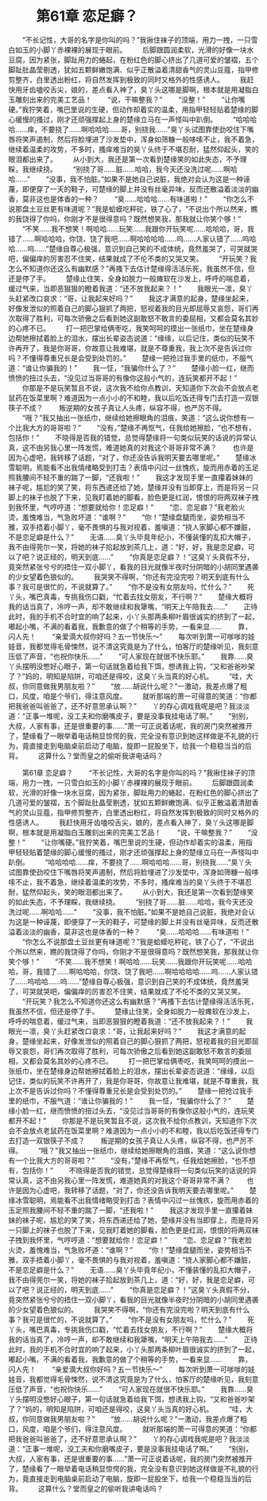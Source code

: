 # 　　第61章 恋足癖？
　　“不长记性，大哥的名字是你叫的吗？”我揪住袜子的顶端，用力一拽，一只雪白如玉的小脚丫赤裸裸的展现于眼前。
　　后脚跟圆润柔软，光滑的好像一块水豆腐，因为紧张，脚趾用力的蜷起，在粉红色的脚心挤出了几道可爱的皱褶，五个脚趾肚晶莹剔透，犹如五颗鲜嫩饱满、似乎正散溢着清甜香气的灵山豆蔻，指甲修剪整齐，白里透出粉红，将自然发挥到极致的同时又格外的性感诱人。
　　我赶快用牙齿嗑咬舌尖，娘的，差点看入神了，臭丫头这哪是脚啊，根本就是用凝脂白玉雕刻出来的完美工艺品！
　　“说，干嘛整我？”
　　“没整！”
　　“让你嘴硬。”我狞笑着，嘴巴里说的生硬，但动作却着实的温柔，用指甲轻轻贴着楚缘的脚心缓慢的搔过，刚才还顽强撑起上身的楚缘立马在一声怪叫中趴倒。
　　“哈哈哈哈……痒，不要挠了……啊哈哈哈……哥，别挠我……”臭丫头试图靠使劲咬住下嘴唇将笑声遏制，然后将脸埋进了沙发垫中，浑身如筛糠一般哆嗦不止，我不着急，继续着温柔的攻势，不多时，搔痒难当的臭丫头终于不堪忍耐，猛然仰起头，笑的眼泪都出来了。
　　从小到大，我还是第一次看到楚缘笑的如此失态，不予理睬，我继续挠。
　　“别挠了哥……脏……哈哈，我今天还没洗过呢……啊哈哈……”
　　“没事，我不怕脏。”如果不是她自己说脏，我绝对会认为这是一种诬蔑，即便穿了一天的鞋子，可楚缘的脚上并没有丝毫异味，反而还散溢着淡淡的幽香，莫非这也是体香的一种？
　　“臭……哈哈哈……有味道啦！”
　　“你怎么不说那盘土豆丝更有味道呢？”我是蛤蟆吃秤砣，铁了心了，“不说出个所以然来，瞧的我饶得了你吗，你刚才不是很得意吗？既然想笑我，那我就让你笑个够！”
　　“不笑……我不想笑！啊哈哈……玩笑……我跟你开玩笑呢……哈哈哈，哥，我错了……啊哈哈哈，你饶、饶了我吧……啊哈哈哈哈……呜……人家认错了……呜哈哈……呜……”楚缘自尊心极强，意识到自己笑的不成体统，竟然羞哭了，可哭就哭吧，偏偏痒的厉害忍不住笑，结果就成了不伦不类的又哭又笑。
　　“开玩笑？我怎么不知道你还这么有幽默感？”再搔下去估计楚缘得活活乐死，我虽然不信，但还是停了手。
　　楚缘止住笑，全身如脱力一般瘫软在沙发上，呼呼的喘息着，缓过气来，当即恶狠狠的瞪着我道：“还不放我起来？！”
　　我眼光一凛，臭丫头赶紧改口哀求：“哥，让我起来好吗？”
　　我这才满意的起身，楚缘坐起来，好像发泄似的照着自己的脚心狠抓了两把，怒视着我的目光即屈辱又哀怨，哥们再次取得了胜利，可每次骄傲之后看到她这副敢怒不敢言的委屈相，又都会莫名其妙的心疼不已。
　　打一把巴掌给俩枣吃，我笑呵呵的摸出一张纸巾，坐在楚缘身边帮她擦拭着脸上的泪水，摆出长辈姿态说道：“缘缘，以后记住，类似的玩笑不许再开了，我是你哥哥，你故意让我难堪，就是不尊重我，我上次不是告诉过你吗？不懂得尊重兄长是会受到处罚的。”
　　楚缘一把抢过我手里的纸巾，不服气道：“谁让你骗我的！”
　　我一怔，“我骗你什么了？”
　　楚缘小脸一红，继而愤愤的扭过头去，“没见过当哥哥的有像你这般小气的，连玩笑都开不起！”
　　你那是不是玩笑暂且不说，这次我不给你点教训，天知道你下次会不会放点老鼠药在饭菜里啊？难道因为一点小小的不和睦，我以后吃饭还得专门去打造一双银筷子不成？
　　叛逆期的女孩子真让人头疼，纵容不得，也严厉不得。
　　“哦？”我又抽出一张纸巾，继续给她擦眼角的泪痕，笑道：“这么说你想有一个比我大方的哥哥啦？”
　　“没有，”楚缘不再怄气，任我给她擦脸，“也不想有，包括你！”
　　不晓得是否我的错觉，总觉得楚缘将一句类似玩笑的话说的异常认真，这不由另我心里一阵发慌，难道她真的对我这个哥哥非常不满？
　　也许是因为心虚吧，我转移了话题，“对了，你还没告诉我明天要去哪里呢。”
　　楚缘冰雪聪明，焉能看不出我情绪略受到打击？表情中闪过一丝愧疚，旋而用赤着的玉足照我腰间不轻不重的踹了一脚，“还我啦！”
　　我这才发现手里一直攥着妹妹的袜子呢，尴尬的笑了笑，将东西递还给了她，楚缘并没有当即穿上，而是将另一只脚上的袜子也脱了下来，见我盯着她的脚看，脸色更是红润，恨恨的将两双袜子拽到我怀里，气哼哼道：“想要就给你！恋足癖！”
　　“恋、恋足癖？”我老脸火烫，羞愧难当，气急败坏道：“谁啊？”
　　“你！”楚缘盘腿而坐，姿势相当不雅，双手捂着小脚丫，毫不畏惧的与我对视着，羞嗔道：“挠人家脚心都不嫌脏，不是恋足癖是什么？”
　　无语……臭丫头毕竟年纪小，不懂装懂的乱扣大帽子，我不由得莞尔一笑，将她的袜子拾起放到茶几上，道：“好，好，我是恋足癖，可以了吧？说正经的，明天到底……”
　　“你真是恋足癖？！”这臭丫头真假不分，竟突然紧张兮兮的捂住一双小脚丫，看我的目光就像半夜时分阴暗的小胡同里遇袭的少女望着色狼似的。
　　我哭笑不得啊，“你还有完没完啦？明天到底有什么事？我可是很忙的，不说就算了。”
　　“你不是没有女朋友吗，忙什么？”
　　死丫头，嘴巴真毒，专挑我伤口戳，“忙着去找女朋友，不行啊？”
　　楚缘大概将我的话当真了，冷哼一声，却不敢继续和我犟嘴，“明天上午陪我去……”
　　正待此时，我的手机不合时宜的响了起来，小丫头那两条柳叶眉很诚实的挤到了一起，嘟起小嘴，不满的看着我，我歉意的做了个稍等的手势，一看来显……
　　靠，闪人先！
　　“亲爱滴大叔你好吗？五一节快乐～”
　　每次听到萧一可嗲嗲的娃娃音，我都觉得毛骨悚然，说不清这究竟是为了什么，怕客厅的楚缘听见，我刻意压低了声音，“也祝你快乐……”
　　“可人家现在就很不快乐耶。”
　　我靠……臭丫头摆明没憋好心眼子，第一句话就急着给我下饵，想诱我上钩，“又和爸爸吵架了？”妈的，明知是陷阱，可咱还是得咬，这臭丫头当真的好心机。
　　“哇，大叔，你同意做我男朋友啦？”
　　“放……胡说什么呢？”一激动，我差点爆了粗口，风度，咱是个爷们，得注意风度。
　　就听那端的萧一可得意的笑道：“你都把我爸爸叫爸爸了，还不好意思承认啊？”
　　丫的存心调戏我呢是吧？我淡淡道：“正事一堆呢，没工夫和你磨嘴皮子，要是没事我挂电话了啊。”
　　“别别，大叔，人家有事，还是很重要的事……”萧一可正说着话呢，我的房门突然被推开了，楚缘看了一眼举着电话稍显惊愕的我，完全没有意识到她这样做是不礼貌的行为，竟直接走到电脑桌前启动了电脑，旋即一屁股坐下，给我一个稳稳当当的后背。
　　这算什么？堂而皇之的偷听我讲电话吗？

　　第61章 恋足癖？
　　“不长记性，大哥的名字是你叫的吗？”我揪住袜子的顶端，用力一拽，一只雪白如玉的小脚丫赤裸裸的展现于眼前。
　　后脚跟圆润柔软，光滑的好像一块水豆腐，因为紧张，脚趾用力的蜷起，在粉红色的脚心挤出了几道可爱的皱褶，五个脚趾肚晶莹剔透，犹如五颗鲜嫩饱满、似乎正散溢着清甜香气的灵山豆蔻，指甲修剪整齐，白里透出粉红，将自然发挥到极致的同时又格外的性感诱人。
　　我赶快用牙齿嗑咬舌尖，娘的，差点看入神了，臭丫头这哪是脚啊，根本就是用凝脂白玉雕刻出来的完美工艺品！
　　“说，干嘛整我？”
　　“没整！”
　　“让你嘴硬。”我狞笑着，嘴巴里说的生硬，但动作却着实的温柔，用指甲轻轻贴着楚缘的脚心缓慢的搔过，刚才还顽强撑起上身的楚缘立马在一声怪叫中趴倒。
　　“哈哈哈哈……痒，不要挠了……啊哈哈哈……哥，别挠我……”臭丫头试图靠使劲咬住下嘴唇将笑声遏制，然后将脸埋进了沙发垫中，浑身如筛糠一般哆嗦不止，我不着急，继续着温柔的攻势，不多时，搔痒难当的臭丫头终于不堪忍耐，猛然仰起头，笑的眼泪都出来了。
　　从小到大，我还是第一次看到楚缘笑的如此失态，不予理睬，我继续挠。
　　“别挠了哥……脏……哈哈，我今天还没洗过呢……啊哈哈……”
　　“没事，我不怕脏。”如果不是她自己说脏，我绝对会认为这是一种诬蔑，即便穿了一天的鞋子，可楚缘的脚上并没有丝毫异味，反而还散溢着淡淡的幽香，莫非这也是体香的一种？
　　“臭……哈哈哈……有味道啦！”
　　“你怎么不说那盘土豆丝更有味道呢？”我是蛤蟆吃秤砣，铁了心了，“不说出个所以然来，瞧的我饶得了你吗，你刚才不是很得意吗？既然想笑我，那我就让你笑个够！”
　　“不笑……我不想笑！啊哈哈……玩笑……我跟你开玩笑呢……哈哈哈，哥，我错了……啊哈哈哈，你饶、饶了我吧……啊哈哈哈哈……呜……人家认错了……呜哈哈……呜……”楚缘自尊心极强，意识到自己笑的不成体统，竟然羞哭了，可哭就哭吧，偏偏痒的厉害忍不住笑，结果就成了不伦不类的又哭又笑。
　　“开玩笑？我怎么不知道你还这么有幽默感？”再搔下去估计楚缘得活活乐死，我虽然不信，但还是停了手。
　　楚缘止住笑，全身如脱力一般瘫软在沙发上，呼呼的喘息着，缓过气来，当即恶狠狠的瞪着我道：“还不放我起来？！”
　　我眼光一凛，臭丫头赶紧改口哀求：“哥，让我起来好吗？”
　　我这才满意的起身，楚缘坐起来，好像发泄似的照着自己的脚心狠抓了两把，怒视着我的目光即屈辱又哀怨，哥们再次取得了胜利，可每次骄傲之后看到她这副敢怒不敢言的委屈相，又都会莫名其妙的心疼不已。
　　打一把巴掌给俩枣吃，我笑呵呵的摸出一张纸巾，坐在楚缘身边帮她擦拭着脸上的泪水，摆出长辈姿态说道：“缘缘，以后记住，类似的玩笑不许再开了，我是你哥哥，你故意让我难堪，就是不尊重我，我上次不是告诉过你吗？不懂得尊重兄长是会受到处罚的。”
　　楚缘一把抢过我手里的纸巾，不服气道：“谁让你骗我的！”
　　我一怔，“我骗你什么了？”
　　楚缘小脸一红，继而愤愤的扭过头去，“没见过当哥哥的有像你这般小气的，连玩笑都开不起！”
　　你那是不是玩笑暂且不说，这次我不给你点教训，天知道你下次会不会放点老鼠药在饭菜里啊？难道因为一点小小的不和睦，我以后吃饭还得专门去打造一双银筷子不成？
　　叛逆期的女孩子真让人头疼，纵容不得，也严厉不得。
　　“哦？”我又抽出一张纸巾，继续给她擦眼角的泪痕，笑道：“这么说你想有一个比我大方的哥哥啦？”
　　“没有，”楚缘不再怄气，任我给她擦脸，“也不想有，包括你！”
　　不晓得是否我的错觉，总觉得楚缘将一句类似玩笑的话说的异常认真，这不由另我心里一阵发慌，难道她真的对我这个哥哥非常不满？
　　也许是因为心虚吧，我转移了话题，“对了，你还没告诉我明天要去哪里呢。”
　　楚缘冰雪聪明，焉能看不出我情绪略受到打击？表情中闪过一丝愧疚，旋而用赤着的玉足照我腰间不轻不重的踹了一脚，“还我啦！”
　　我这才发现手里一直攥着妹妹的袜子呢，尴尬的笑了笑，将东西递还给了她，楚缘并没有当即穿上，而是将另一只脚上的袜子也脱了下来，见我盯着她的脚看，脸色更是红润，恨恨的将两双袜子拽到我怀里，气哼哼道：“想要就给你！恋足癖！”
　　“恋、恋足癖？”我老脸火烫，羞愧难当，气急败坏道：“谁啊？”
　　“你！”楚缘盘腿而坐，姿势相当不雅，双手捂着小脚丫，毫不畏惧的与我对视着，羞嗔道：“挠人家脚心都不嫌脏，不是恋足癖是什么？”
　　无语……臭丫头毕竟年纪小，不懂装懂的乱扣大帽子，我不由得莞尔一笑，将她的袜子拾起放到茶几上，道：“好，好，我是恋足癖，可以了吧？说正经的，明天到底……”
　　“你真是恋足癖？！”这臭丫头真假不分，竟突然紧张兮兮的捂住一双小脚丫，看我的目光就像半夜时分阴暗的小胡同里遇袭的少女望着色狼似的。
　　我哭笑不得啊，“你还有完没完啦？明天到底有什么事？我可是很忙的，不说就算了。”
　　“你不是没有女朋友吗，忙什么？”
　　死丫头，嘴巴真毒，专挑我伤口戳，“忙着去找女朋友，不行啊？”
　　楚缘大概将我的话当真了，冷哼一声，却不敢继续和我犟嘴，“明天上午陪我去……”
　　正待此时，我的手机不合时宜的响了起来，小丫头那两条柳叶眉很诚实的挤到了一起，嘟起小嘴，不满的看着我，我歉意的做了个稍等的手势，一看来显……
　　靠，闪人先！
　　“亲爱滴大叔你好吗？五一节快乐～”
　　每次听到萧一可嗲嗲的娃娃音，我都觉得毛骨悚然，说不清这究竟是为了什么，怕客厅的楚缘听见，我刻意压低了声音，“也祝你快乐……”
　　“可人家现在就很不快乐耶。”
　　我靠……臭丫头摆明没憋好心眼子，第一句话就急着给我下饵，想诱我上钩，“又和爸爸吵架了？”妈的，明知是陷阱，可咱还是得咬，这臭丫头当真的好心机。
　　“哇，大叔，你同意做我男朋友啦？”
　　“放……胡说什么呢？”一激动，我差点爆了粗口，风度，咱是个爷们，得注意风度。
　　就听那端的萧一可得意的笑道：“你都把我爸爸叫爸爸了，还不好意思承认啊？”
　　丫的存心调戏我呢是吧？我淡淡道：“正事一堆呢，没工夫和你磨嘴皮子，要是没事我挂电话了啊。”
　　“别别，大叔，人家有事，还是很重要的事……”萧一可正说着话呢，我的房门突然被推开了，楚缘看了一眼举着电话稍显惊愕的我，完全没有意识到她这样做是不礼貌的行为，竟直接走到电脑桌前启动了电脑，旋即一屁股坐下，给我一个稳稳当当的后背。
　　这算什么？堂而皇之的偷听我讲电话吗？
